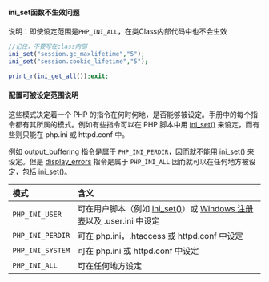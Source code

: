 #### ini_set函数不生效问题

说明：即使设定范围是`PHP_INI_ALL`，在类Class内部代码中也不会生效

```php
//记住，不要写在class内部
ini_set("session.gc_maxlifetime","5");
ini_set("session.cookie_lifetime","5");

print_r(ini_get_all());exit;
```





#### 配置可被设定范围说明

这些模式决定着一个 PHP 的指令在何时何地，是否能够被设定。手册中的每个指令都有其所属的模式。例如有些指令可以在 PHP 脚本中用 [ini_set()](https://www.php.net/manual/zh/function.ini-set.php) 来设定，而有些则只能在 php.ini 或 httpd.conf 中。

例如 [output_buffering](https://www.php.net/manual/zh/outcontrol.configuration.php#ini.output-buffering) 指令是属于 `PHP_INI_PERDIR`，因而就不能用 [ini_set()](https://www.php.net/manual/zh/function.ini-set.php) 来设定。但是 [display_errors](https://www.php.net/manual/zh/errorfunc.configuration.php#ini.display-errors) 指令是属于 `PHP_INI_ALL` 因而就可以在任何地方被设定，包括 [ini_set()](https://www.php.net/manual/zh/function.ini-set.php)。



| 模式             | 含义                                                         |
| :--------------- | :----------------------------------------------------------- |
| `PHP_INI_USER`   | 可在用户脚本（例如 [ini_set()](https://www.php.net/manual/zh/function.ini-set.php)）或 [Windows 注册表](https://www.php.net/manual/zh/configuration.changes.php#configuration.changes.windows)以及 .user.ini 中设定 |
| `PHP_INI_PERDIR` | 可在 php.ini，.htaccess 或 httpd.conf 中设定                 |
| `PHP_INI_SYSTEM` | 可在 php.ini 或 httpd.conf 中设定                            |
| `PHP_INI_ALL`    | 可在任何地方设定                                             |